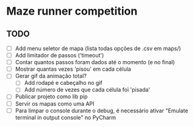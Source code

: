 # Maze runner competition

## TODO

- [ ] Add menu seletor de mapa (lista todas opções de .csv em maps/)
- [ ] Add limitador de passos ('timeout')
- [ ] Contar quantos passos foram dados até o momento (e no final)
- [ ] Mostrar quantas vezes 'pisou' em cada célula
- [ ] Gerar gif da animação total?
    - [ ] Add rodapé e cabeçalho no gif
    - [ ] Add número de vezes que cada célula foi 'pisada'
- [ ] Publicar projeto como lib pip
- [ ] Servir os mapas como uma API
- [ ] Para limpar o console durante o debug, é necessário ativar "Emulate terminal in output console" no PyCharm
